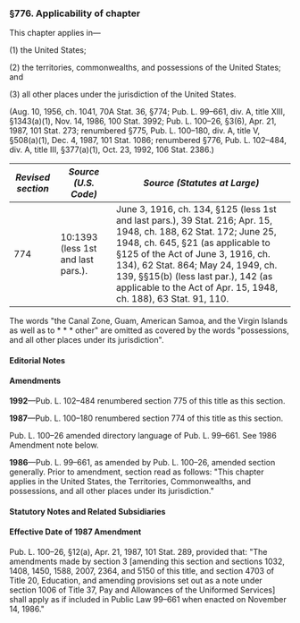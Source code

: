### §776. Applicability of chapter ###

This chapter applies in—

(1) the United States;

(2) the territories, commonwealths, and possessions of the United States; and

(3) all other places under the jurisdiction of the United States.

(Aug. 10, 1956, ch. 1041, 70A Stat. 36, §774; Pub. L. 99–661, div. A, title XIII, §1343(a)(1), Nov. 14, 1986, 100 Stat. 3992; Pub. L. 100–26, §3(6), Apr. 21, 1987, 101 Stat. 273; renumbered §775, Pub. L. 100–180, div. A, title V, §508(a)(1), Dec. 4, 1987, 101 Stat. 1086; renumbered §776, Pub. L. 102–484, div. A, title III, §377(a)(1), Oct. 23, 1992, 106 Stat. 2386.)

|*Revised section*|       *Source (U.S. Code)*       |                                                                                                                                                         *Source (Statutes at Large)*                                                                                                                                                         |
|-----------------|----------------------------------|----------------------------------------------------------------------------------------------------------------------------------------------------------------------------------------------------------------------------------------------------------------------------------------------------------------------------------------------|
|       774       |10:1393 (less 1st and last pars.).|June 3, 1916, ch. 134, §125 (less 1st and last pars.), 39 Stat. 216; Apr. 15, 1948, ch. 188, 62 Stat. 172; June 25, 1948, ch. 645, §21 (as applicable to §125 of the Act of June 3, 1916, ch. 134), 62 Stat. 864; May 24, 1949, ch. 139, §§15(b) (less last par.), 142 (as applicable to the Act of Apr. 15, 1948, ch. 188), 63 Stat. 91, 110.|

The words "the Canal Zone, Guam, American Samoa, and the Virgin Islands as well as to \* \* \* other" are omitted as covered by the words "possessions, and all other places under its jurisdiction".

#### **Editorial Notes** ####

#### Amendments ####

**1992**—Pub. L. 102–484 renumbered section 775 of this title as this section.

**1987**—Pub. L. 100–180 renumbered section 774 of this title as this section.

Pub. L. 100–26 amended directory language of Pub. L. 99–661. See 1986 Amendment note below.

**1986**—Pub. L. 99–661, as amended by Pub. L. 100–26, amended section generally. Prior to amendment, section read as follows: "This chapter applies in the United States, the Territories, Commonwealths, and possessions, and all other places under its jurisdiction."

#### **Statutory Notes and Related Subsidiaries** ####

#### Effective Date of 1987 Amendment ####

Pub. L. 100–26, §12(a), Apr. 21, 1987, 101 Stat. 289, provided that: "The amendments made by section 3 [amending this section and sections 1032, 1408, 1450, 1588, 2007, 2364, and 5150 of this title, and section 4703 of Title 20, Education, and amending provisions set out as a note under section 1006 of Title 37, Pay and Allowances of the Uniformed Services] shall apply as if included in Public Law 99–661 when enacted on November 14, 1986."
